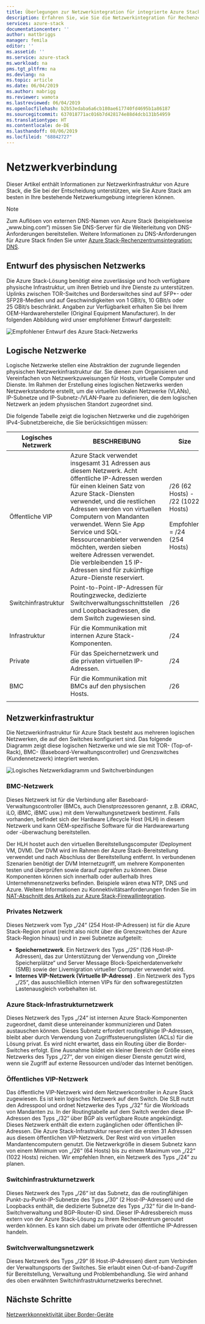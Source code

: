 ```yaml
---
title: Überlegungen zur Netzwerkintegration für integrierte Azure Stack-Systeme | Microsoft-Dokumentation
description: Erfahren Sie, wie Sie die Netzwerkintegration für Rechenzentren mit Azure Stack-Systemen mit mehreren Knoten planen können.
services: azure-stack
documentationcenter: ''
author: mattbriggs
manager: femila
editor: ''
ms.assetid: ''
ms.service: azure-stack
ms.workload: na
pms.tgt_pltfrm: na
ms.devlang: na
ms.topic: article
ms.date: 06/04/2019
ms.author: mabrigg
ms.reviewer: wamota
ms.lastreviewed: 06/04/2019
ms.openlocfilehash: b2b53edaba6a6cb180ae617740fd4695b1a86187
ms.sourcegitcommit: 637018771ac016b7d428174e88d4dcb131b54959
ms.translationtype: HT
ms.contentlocale: de-DE
ms.lasthandoff: 08/06/2019
ms.locfileid: "68842727"
---
```

# <a name="network-connectivity"></a>Netzwerkverbindung
Dieser Artikel enthält Informationen zur Netzwerkinfrastruktur von Azure Stack, die Sie bei der Entscheidung unterstützen, wie Sie Azure Stack am besten in Ihre bestehende Netzwerkumgebung integrieren können. 

> [!NOTE]
> Zum Auflösen von externen DNS-Namen von Azure Stack (beispielsweise „www\.bing.com“) müssen Sie DNS-Server für die Weiterleitung von DNS-Anforderungen bereitstellen. Weitere Informationen zu DNS-Anforderungen für Azure Stack finden Sie unter [Azure Stack-Rechenzentrumsintegration: DNS](azure-stack-integrate-dns.md).

## <a name="physical-network-design"></a>Entwurf des physischen Netzwerks
Die Azure Stack-Lösung benötigt eine zuverlässige und hoch verfügbare physische Infrastruktur, um ihren Betrieb und ihre Dienste zu unterstützen. Uplinks zwischen TOR-Switches und Borderswitches sind auf SFP+- oder SFP28-Medien und auf Geschwindigkeiten von 1 GBit/s, 10 GBit/s oder 25 GBit/s beschränkt. Angaben zur Verfügbarkeit erhalten Sie bei Ihrem OEM-Hardwarehersteller (Original Equipment Manufacturer). In der folgenden Abbildung wird unser empfohlener Entwurf dargestellt:

![Empfohlener Entwurf des Azure Stack-Netzwerks](media/azure-stack-network/recommended-design.png)


## <a name="logical-networks"></a>Logische Netzwerke
Logische Netzwerke stellen eine Abstraktion der zugrunde liegenden physischen Netzwerkinfrastruktur dar. Sie dienen zum Organisieren und Vereinfachen von Netzwerkzuweisungen für Hosts, virtuelle Computer und Dienste. Im Rahmen der Erstellung eines logischen Netzwerks werden Netzwerkstandorte erstellt, um die virtuellen lokalen Netzwerke (VLANs), IP-Subnetze und IP-Subnetz-/VLAN-Paare zu definieren, die dem logischen Netzwerk an jedem physischen Standort zugeordnet sind.

Die folgende Tabelle zeigt die logischen Netzwerke und die zugehörigen IPv4-Subnetzbereiche, die Sie berücksichtigen müssen:

| Logisches Netzwerk | BESCHREIBUNG | Size | 
| -------- | ------------- | ------------ | 
| Öffentliche VIP | Azure Stack verwendet insgesamt 31 Adressen aus diesem Netzwerk. Acht öffentliche IP-Adressen werden für einen kleinen Satz von Azure Stack-Diensten verwendet, und die restlichen Adressen werden von virtuellen Computern von Mandanten verwendet. Wenn Sie App Service und SQL-Ressourcenanbieter verwenden möchten, werden sieben weitere Adressen verwendet. Die verbleibenden 15 IP-Adressen sind für zukünftige Azure-Dienste reserviert. | /26 (62 Hosts) - /22 (1022 Hosts)<br><br>Empfohlen = /24 (254 Hosts) | 
| Switchinfrastruktur | Point-to-Point-IP-Adressen für Routingzwecke, dedizierte Switchverwaltungsschnittstellen und Loopbackadressen, die dem Switch zugewiesen sind. | /26 | 
| Infrastruktur | Für die Kommunikation mit internen Azure Stack-Komponenten. | /24 |
| Private | Für das Speichernetzwerk und die privaten virtuellen IP-Adressen. | /24 | 
| BMC | Für die Kommunikation mit BMCs auf den physischen Hosts. | /26 | 
| | | |

## <a name="network-infrastructure"></a>Netzwerkinfrastruktur
Die Netzwerkinfrastruktur für Azure Stack besteht aus mehreren logischen Netzwerken, die auf den Switches konfiguriert sind. Das folgende Diagramm zeigt diese logischen Netzwerke und wie sie mit TOR- (Top-of-Rack), BMC- (Baseboard-Verwaltungscontroller) und Grenzswitches (Kundennetzwerk) integriert werden.

![Logisches Netzwerkdiagramm und Switchverbindungen](media/azure-stack-network/NetworkDiagram.png)

### <a name="bmc-network"></a>BMC-Netzwerk
Dieses Netzwerk ist für die Verbindung aller Baseboard-Verwaltungscontroller (BMCs, auch Dienstprozessoren genannt, z.B. iDRAC, iLO, iBMC, iBMC usw.) mit dem Verwaltungsnetzwerk bestimmt. Falls vorhanden, befindet sich der Hardware Lifecycle Host (HLH) in diesem Netzwerk und kann OEM-spezifische Software für die Hardwarewartung oder -überwachung bereitstellen. 

Der HLH hostet auch den virtuellen Bereitstellungscomputer (Deployment VM, DVM). Der DVM wird im Rahmen der Azure Stack-Bereitstellung verwendet und nach Abschluss der Bereitstellung entfernt. In verbundenen Szenarien benötigt der DVM Internetzugriff, um mehrere Komponenten testen und überprüfen sowie darauf zugreifen zu können. Diese Komponenten können sich innerhalb oder außerhalb Ihres Unternehmensnetzwerks befinden. Beispiele wären etwa NTP, DNS und Azure. Weitere Informationen zu Konnektivitätsanforderungen finden Sie im [NAT-Abschnitt des Artikels zur Azure Stack-Firewallintegration](azure-stack-firewall.md#network-address-translation). 

### <a name="private-network"></a>Privates Netzwerk
Dieses Netzwerk vom Typ „/24“ (254 Host-IP-Adressen) ist für die Azure Stack-Region privat (reicht also nicht über die Grenzswitches der Azure Stack-Region hinaus) und in zwei Subnetze aufgeteilt:

- **Speichernetzwerk**. Ein Netzwerk des Typs „/25“ (126 Host-IP-Adressen), das zur Unterstützung der Verwendung von „Direkte Speicherplätze“ und Server Message Block-Speicherdatenverkehr (SMB) sowie der Livemigration virtueller Computer verwendet wird. 
- **Internes VIP-Netzwerk (Virtuelle IP-Adresse)** . Ein Netzwerk des Typs „/25“, das ausschließlich internen VIPs für den softwaregestützten Lastenausgleich vorbehalten ist.

### <a name="azure-stack-infrastructure-network"></a>Azure Stack-Infrastrukturnetzwerk
Dieses Netzwerk des Typs „/24“ ist internen Azure Stack-Komponenten zugeordnet, damit diese untereinander kommunizieren und Daten austauschen können. Dieses Subnetz erfordert routingfähige IP-Adressen, bleibt aber durch Verwendung von Zugriffssteuerungslisten (ACLs) für die Lösung privat. Es wird nicht erwartet, dass ein Routing über die Border-Switches erfolgt. Eine Ausnahme bildet ein kleiner Bereich der Größe eines Netzwerks des Typs „/27“, der von einigen dieser Dienste genutzt wird, wenn sie Zugriff auf externe Ressourcen und/oder das Internet benötigen. 

### <a name="public-vip-network"></a>Öffentliches VIP-Netzwerk
Das öffentliche VIP-Netzwerk wird dem Netzwerkcontroller in Azure Stack zugewiesen. Es ist kein logisches Netzwerk auf dem Switch. Die SLB nutzt den Adresspool und ordnet Netzwerke des Typs „/32“ für die Workloads von Mandanten zu. In der Routingtabelle auf dem Switch werden diese IP-Adressen des Typs „/32“ über BGP als verfügbare Route angekündigt. Dieses Netzwerk enthält die extern zugänglichen oder öffentlichen IP-Adressen. Die Azure Stack-Infrastruktur reserviert die ersten 31 Adressen aus diesem öffentlichen VIP-Netzwerk. Der Rest wird von virtuellen Mandantencomputern genutzt. Die Netzwerkgröße in diesem Subnetz kann von einem Minimum von „/26“ (64 Hosts) bis zu einem Maximum von „/22“ (1022 Hosts) reichen. Wir empfehlen Ihnen, ein Netzwerk des Typs „/24“ zu planen.

### <a name="switch-infrastructure-network"></a>Switchinfrastrukturnetzwerk
Dieses Netzwerk des Typs „/26“ ist das Subnetz, das die routingfähigen Punkt-zu-Punkt-IP-Subnetze des Typs „/30“ (2 Host-IP-Adressen) und die Loopbacks enthält, die dedizierte Subnetze des Typs „/32“ für die In-band-Switchverwaltung und BGP-Router-ID sind. Dieser IP-Adressbereich muss extern von der Azure Stack-Lösung zu Ihrem Rechenzentrum geroutet werden können. Es kann sich dabei um private oder öffentliche IP-Adressen handeln.

### <a name="switch-management-network"></a>Switchverwaltungsnetzwerk
Dieses Netzwerk des Typs „/29“ (6 Host-IP-Adressen) dient zum Verbinden der Verwaltungsports der Switches. Sie erlaubt einen Out-of-band-Zugriff für Bereitstellung, Verwaltung und Problembehandlung. Sie wird anhand des oben erwähnten Switchinfrastrukturnetzwerks berechnet.




## <a name="next-steps"></a>Nächste Schritte
[Netzwerkkonnektivität über Border-Geräte](azure-stack-border-connectivity.md)
